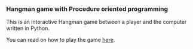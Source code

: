 ### Hangman game with Procedure oriented programming

This is an interactive Hangman game between a player and the computer written
in Python.

You can read on how to play the game [here][link to description].


[link to description]: https://en.wikipedia.org/wiki/Hangman_(game)